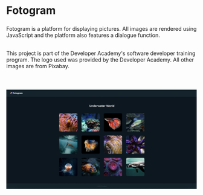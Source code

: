 <h1 align="left">Fotogram</h1>

###

<p align="left">Fotogram is a platform for displaying pictures. All images are rendered using JavaScript and the platform also features a dialogue function.<br><br> 

This project is part of the Developer Academy's software developer training program. The logo used was provided by the Developer Academy. All other images are from Pixabay.
</p><br>

###

![Fotogram](./img/fotogram.jpg)
